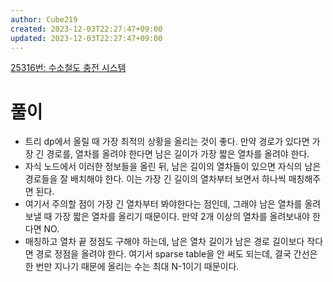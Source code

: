 ```yaml
---
author: Cube219
created: 2023-12-03T22:27:47+09:00
updated: 2023-12-03T22:27:47+09:00
---
```


[25316번: 수소철도 충전 시스템](https://www.acmicpc.net/problem/25316)

# 풀이

* 트리 dp에서 올릴 때 가장 최적의 상황을 올리는 것이 좋다. 만약 경로가 있다면 가장 긴 경로를, 열차를 올려야 한다면 남은 길이가 가장 짧은 열차를 올려야 한다.
* 자식 노드에서 이러한 정보들을 올린 뒤, 남은 길이의 열차들이 있으면 자식의 남은 경로들을 잘 배치해야 한다. 이는 가장 긴 길이의 열차부터 보면서 하나씩 매칭해주면 된다.
* 여기서 주의할 점이 가장 긴 열차부터 봐야한다는 점인데, 그래야 남은 열차를 올려보낼 때 가장 짧은 열차를 올리기 때문이다. 만약 2개 이상의 열차를 올려보내야 한다면 NO.
* 매칭하고 열차 끝 정점도 구해야 하는데, 남은 열차 길이가 남은 경로 길이보다 작다면 경로 정점을 올려야 한다. 여기서 sparse table을 안 써도 되는데, 결국 간선은 한 번만 지나기 때문에 올리는 수는 최대 N-1이기 때문이다.